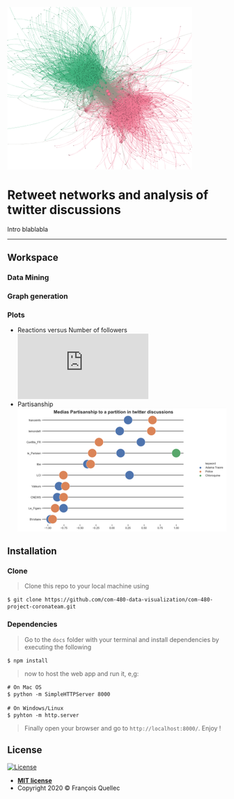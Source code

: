 ![Dashboard](https://raw.githubusercontent.com/Fanfou02/twitter-retweets-analysis/master/imgs/police_graph.png)

# Retweet networks and analysis of twitter discussions

Intro blablabla 

---

## Workspace

### Data Mining

### Graph generation

### Plots
- Reactions versus Number of followers
![Dashboard](https://raw.githubusercontent.com/Fanfou02/twitter-retweets-analysis/master/imgs/ReactionsVsFollowers.pdf)
- Partisanship
![Dashboard](https://raw.githubusercontent.com/Fanfou02/twitter-retweets-analysis/master/imgs/partisanship.png)

## Installation

### Clone

> Clone this repo to your local machine using 
```shell
$ git clone https://github.com/com-480-data-visualization/com-480-project-coronateam.git
```

### Dependencies

> Go to the `docs` folder with your terminal and install dependencies by executing the following

```shell
$ npm install
```

> now to host the web app and run it, e,g: 

```shell
# On Mac OS
$ python -m SimpleHTTPServer 8000

# On Windows/Linux
$ pyhton -m http.server
```
> Finally open your browser and go to `http://localhost:8000/`. Enjoy !


## License

[![License](http://img.shields.io/:license-mit-blue.svg?style=flat-square)](http://badges.mit-license.org)

- **[MIT license](http://opensource.org/licenses/mit-license.php)**
- Copyright 2020 © François Quellec
